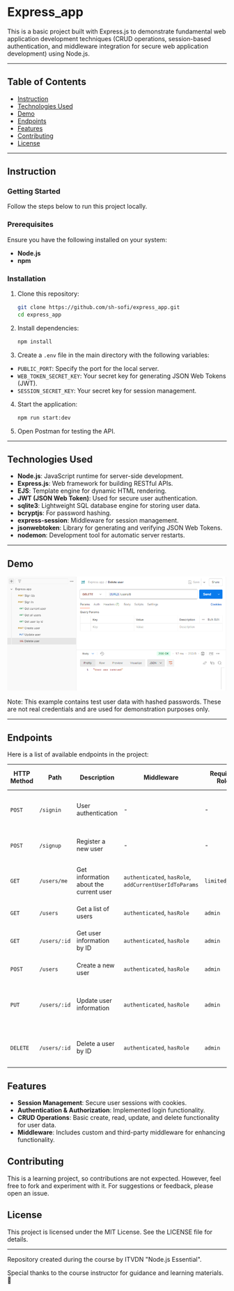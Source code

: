 # Express_app

This is a basic project built with Express.js to demonstrate fundamental web application development techniques (CRUD operations, session-based authentication, and middleware integration for secure web application development) using Node.js.

---

## Table of Contents

- [Instruction](#instruction)
- [Technologies Used](#technologies-used)
- [Demo](#demo)
- [Endpoints](#endpoints)
- [Features](#features)
- [Contributing](#contributing)
- [License](#license)

---

## Instruction

### Getting Started

Follow the steps below to run this project locally.

### Prerequisites

Ensure you have the following installed on your system:

- **Node.js**
- **npm**

### Installation

1. Clone this repository:
   ```bash
   git clone https://github.com/sh-sofi/express_app.git
   cd express_app
   ```
2. Install dependencies:

   ```bash
   npm install
   ```

3. Create a `.env` file in the main directory with the following variables:

- `PUBLIC_PORT`: Specify the port for the local server.
- `WEB_TOKEN_SECRET_KEY`: Your secret key for generating JSON Web Tokens (JWT).
- `SESSION_SECRET_KEY`: Your secret key for session management.

4. Start the application:

   ```bash
   npm run start:dev
   ```

5. Open Postman for testing the API.

---

## Technologies Used

- **Node.js**: JavaScript runtime for server-side development.
- **Express.js**: Web framework for building RESTful APIs.
- **EJS**: Template engine for dynamic HTML rendering.
- **JWT (JSON Web Token)**: Used for secure user authentication.
- **sqlite3**: Lightweight SQL database engine for storing user data.
- **bcryptjs**: For password hashing.
- **express-session**: Middleware for session management.
- **jsonwebtoken**: Library for generating and verifying JSON Web Tokens.
- **nodemon**: Development tool for automatic server restarts.

---

## Demo

![Home Page Screenshot](./public/express-app-postman.PNG)

Note: This example contains test user data with hashed passwords. These are not real credentials and are used for demonstration purposes only.

---

## Endpoints

Here is a list of available endpoints in the project:

| **HTTP Method** | **Path**     | **Description**                        | **Middleware**                                         | **Required Role** | **Expected Response Status**                                  | **Comment**                                           |
| --------------- | ------------ | -------------------------------------- | ------------------------------------------------------ | ----------------- | ------------------------------------------------------------- | ----------------------------------------------------- |
| `POST`          | `/signin`    | User authentication                    | -                                                      | -                 | `200 OK`, `401 Unauthorized`                                  | Returns an access token upon successful login.        |
| `POST`          | `/signup`    | Register a new user                    | -                                                      | -                 | `201 Created`, `400 Bad Request`                              | Returns the details of the newly created user.        |
| `GET`           | `/users/me`  | Get information about the current user | `authenticated`, `hasRole`, `addCurrentUserIdToParams` | `limited_user`    | `200 OK`, `403 Forbidden`                                     | Returns the data of the currently authenticated user. |
| `GET`           | `/users`     | Get a list of users                    | `authenticated`, `hasRole`                             | `admin`           | `200 OK`, `403 Forbidden`                                     | Returns an array of users.                            |
| `GET`           | `/users/:id` | Get user information by ID             | `authenticated`, `hasRole`                             | `admin`           | `200 OK`, `403 Forbidden`, `404 Not Found`                    | Returns the user data if the user exists.             |
| `POST`          | `/users`     | Create a new user                      | `authenticated`, `hasRole`                             | `admin`           | `201 Created`, `400 Bad Request`                              | Adds a new user to the database.                      |
| `PUT`           | `/users/:id` | Update user information                | `authenticated`, `hasRole`                             | `admin`           | `200 OK`, `400 Bad Request`, `403 Forbidden`, `404 Not Found` | Updates user data if the user exists.                 |
| `DELETE`        | `/users/:id` | Delete a user by ID                    | `authenticated`, `hasRole`                             | `admin`           | `204 No Content`, `403 Forbidden`, `404 Not Found`            | Deletes a user from the database.                     |

## Features

- **Session Management**: Secure user sessions with cookies.
- **Authentication & Authorization**: Implemented login functionality.
- **CRUD Operations**: Basic create, read, update, and delete functionality for user data.
- **Middleware**: Includes custom and third-party middleware for enhancing functionality.

## Contributing

This is a learning project, so contributions are not expected. However, feel free to fork and experiment with it. For suggestions or feedback, please open an issue.

## License

This project is licensed under the MIT License. See the LICENSE file for details.

---

Repository created during the course by ITVDN "Node.js Essential".

Special thanks to the course instructor for guidance and learning materials. 🙌
